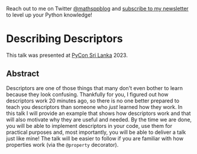 Reach out to me on Twitter [@mathsppblog](https://twitter.com/mathsppblog)
and [subscribe to my newsletter](https://mathspp.com/subscribe) to level up your Python knowledge!

# Describing Descriptors

This talk was presented at [PyCon Sri Lanka](https://pycon.lk) 2023.

## Abstract

Descriptors are one of those things that many don't even bother to learn because they look confusing.
Thankfully for you, I figured out how descriptors work 20 minutes ago, so there is no one better prepared to teach you descriptors than someone who _just_ learned how they work.
In this talk I will provide an example that shows how descriptors work and that will also motivate why they are useful and needed.
By the time we are done, you will be able to implement descriptors in your code, use them for practical purposes and, most importantly, you will be able to deliver a talk just like mine!
The talk will be easier to follow if you are familiar with how properties work (via the `@property` decorator).
